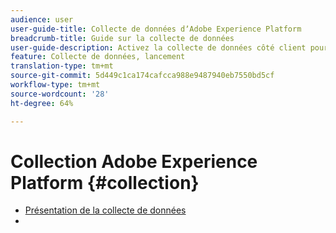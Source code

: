 ```yaml
---
audience: user
user-guide-title: Collecte de données dʼAdobe Experience Platform
breadcrumb-title: Guide sur la collecte de données
user-guide-description: Activez la collecte de données côté client pour Adobe Experience Platform Edge Network.
feature: Collecte de données, lancement
translation-type: tm+mt
source-git-commit: 5d449c1ca174cafcca988e9487940eb7550bd5cf
workflow-type: tm+mt
source-wordcount: '28'
ht-degree: 64%

---
```



# Collection Adobe Experience Platform {#collection}

- [Présentation de la collecte de données](home.md)
- 
